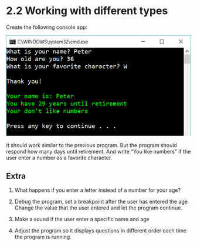 ﻿# 2.2 Working with different types

Create the following console app:

![File2](Images/file2.png)

It should work similar to the previous program. But the program should respond how many days until retirement. And write “You like numbers” if the user enter a number as a favorite character.

## Extra

1. What happens if you enter a letter instead of a number for your age?

2. Debug the program, set a breakpoint after the user has entered the age. Change the value that the user entered and let the program continue.

3. Make a sound if the user enter a specific name and age

4. Adjust the program so it displays questions in different order each time the program is running.
